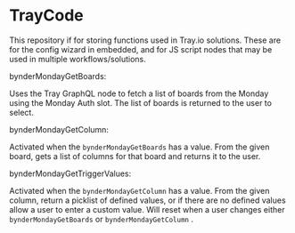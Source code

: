 # TrayCode

This repository if for storing functions used in Tray.io solutions.  These are for the config wizard in embedded, and for JS script nodes that may be used in multiple workflows/solutions.  

bynderMondayGetBoards:

Uses the Tray GraphQL node to fetch a list of boards from the Monday using the Monday Auth slot.  The list of boards is returned to the user to select.

bynderMondayGetColumn:

Activated when the `bynderMondayGetBoards` has a value.  From the given board, gets a list of columns for that board and returns it to the user.

bynderMondayGetTriggerValues:

Activated when the `bynderMondayGetColumn` has a value.  From the given column, return a picklist of defined values, or if there are no defined values allow a user to enter a custom value.  Will reset when a user changes either `bynderMondayGetBoards` or `bynderMondayGetColumn` .  